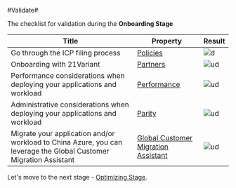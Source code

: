 #Validate#

The checklist for validation during the **Onboarding Stage**

Title | Property | Result
------------ | ------------ | ------------
Go through the ICP filing process | [Policies](https://github.com/Azure/AzureGlobalConnectionCenter/blob/master/PlayBook/Onboarding/Guidance/Policies.md) | ![d](https://mncplaybook.azurewebsites.net/Content/Images/check.png)
Onboarding with 21Variant | [Partners](https://github.com/Azure/AzureGlobalConnectionCenter/blob/master/PlayBook/Onboarding/Guidance/Partners.md) | ![ud](https://mncplaybook.azurewebsites.net/Content/Images/uncheck.png)
Performance considerations when deploying your applications and workload | [Performance](https://github.com/Azure/AzureGlobalConnectionCenter/blob/master/PlayBook/Onboarding/Guidance/Performance.md) | ![ud](https://mncplaybook.azurewebsites.net/Content/Images/uncheck.png)
Administrative considerations when deploying your applications and workload | [Parity](https://github.com/Azure/AzureGlobalConnectionCenter/blob/master/PlayBook/Onboarding/Guidance/Parity.md) | ![ud](https://mncplaybook.azurewebsites.net/Content/Images/uncheck.png)
Migrate your application and/or workload to China Azure, you can leverage the Global Customer Migration Assistant | [Global Customer Migration Assistant](https://github.com/Azure/AzureGlobalConnectionCenter/blob/master/PlayBook/Migration%20Assistant/Migration%20Assistant.md) | ![ud](https://mncplaybook.azurewebsites.net/Content/Images/uncheck.png)

Let's move to the next stage - [Optimizing Stage](https://github.com/Azure/AzureGlobalConnectionCenter/blob/master/PlayBook/Optimizing/Validate.md).

 
